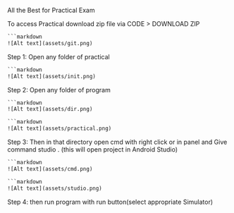 All the Best for Practical Exam

To access Practical download zip file via CODE > DOWNLOAD ZIP

````1
```markdown
![Alt text](assets/git.png)
````

Step 1: Open any folder of practical

````1
```markdown
![Alt text](assets/init.png)
````

Step 2: Open any folder of program

````2
```markdown
![Alt text](assets/dir.png)
````

````3
```markdown
![Alt text](assets/practical.png)
````

Step 3: Then in that directory open cmd with right click or in panel and Give command studio . (this will open project in Android Studio)

````4
```markdown
![Alt text](assets/cmd.png)
````

````5
```markdown
![Alt text](assets/studio.png)
````

Step 4: then run program with run button(select appropriate Simulator)
